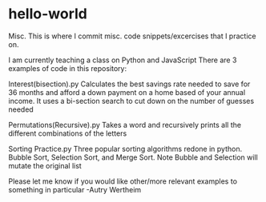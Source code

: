 # hello-world
Misc.
This is where I commit misc. code snippets/excercises that I practice on.

I am currently teaching a class on Python and JavaScript
There are 3 examples of code in this repository:

Interest(bisection).py
  Calculates the best savings rate needed to save for 36 months and afford 
  a down payment on a home based of your annual income.  It uses a bi-section search to
  cut down on the number of guesses needed
  
Permutations(Recursive).py
  Takes a word and recursively prints all the different combinations of the letters
  
Sorting Practice.py
  Three popular sorting algorithms redone in python.
  Bubble Sort, Selection Sort, and Merge Sort.
  Note Bubble and Selection will mutate the original list
  
Please let me know if you would like other/more relevant examples to something in particular
-Autry Wertheim
